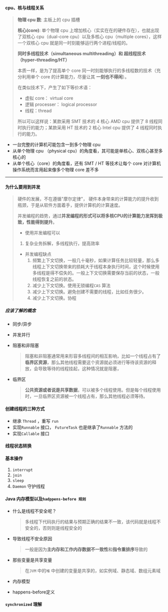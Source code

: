 #### cpu、核与线程关系

>  **物理 cpu 数**: 主板上的 cpu 插槽
>
> **核心(core)**: 单个物理 cpu 上增加核心（实实在在的硬件存在），也就出现了双核心 cpu（dual-core cpu）以及多核心 cpu（multiple cores），这样一个双核心 cpu 就是同一时刻能够运行两个进程/线程的。
>
> **同时多线程技术（simultaneous multithreading）和 超线程技术（hyper–threading/HT）**
>
> 本质一样，是为了提高单个 core 同一时刻能够执行的多线程数的技术（充分利用单个 core 的计算能力，尽量让其 **一刻也不得闲**）。
>
> 在类似技术下，产生了如下等价术语：
>
> - 虚拟 core： virtual core
> - 逻辑 processer： logical processor
> - 线程：thread
>
> 所以可以这样说：某款采用 SMT 技术的 4 核心 AMD cpu 提供了 8 线程同时执行的能力；某款采用 HT 技术的 2 核心 Intel cpu 提供了 4 线程同时执行的能力。

- 一台完整的计算机可能包含一到多个物理 cpu
- 从单个物理 cpu （physical cpu）的角度看，其可能是单核心、双核心甚至多核心的
- 从单个核心（core）的角度看，还有 SMT / HT 等技术让每个 core 对计算机操作系统而言用起来像多个物理 core 差不多

---

#### 为什么要用到并发

> 硬件的发展，不在遵循"摩尔定律"， 硬件本身带来的计算能力的提升收到瓶颈，于是从软件方面着手，提供计算机的计算速度。
>
> 并发编程的趋势，通过**并发编程的形式可以将多核CPU的计算能力发挥到极致，性能得到提升**。
>
> * 使用并发编程可以
>
> 1. 复杂业务拆解，多线程执行，提高效率
>
> * 并发编程缺点
>   1. 频繁上下文切换，一般几十毫秒，如果计算任务比较轻量，那么多线程上下文切换带来的损耗大于线程本身执行时间，这个时候使用多线程是得不偿失的。一般上下文切换需要保存当前的状态，一般线程恢复之前的状态。
>   2. 减少上下文切换。使用无锁编程`CAS` 算法
>   3. 减少上下文切换。避免创建不需要的线程，比如任务很少。
>   4. 减少上下文切换。协程

##### 应该了解的概念

* 同步/异步

* 并发并行

* 阻塞和非阻塞

  > 阻塞和非阻塞通常用来形容多线程间的相互影响，比如一个线程占有了**临界区资源**，那么其他线程需要这个资源就必须进行等待该资源的释放，会导致等待的线程挂起，这种情况就是阻塞，

* 临界区

  > **公共资源或者说是共享数据**，可以被多个线程使用。但是每个线程使用时，一旦临界区资源被一个线程占有，那么其他线程必须等待。

#### 创建线程的三种方式

* 继承 `Thread` ，重写 `run`
* 实现`Runnable` 接口， `FutureTask` 也是继承了`Runnable`  方法的 
* 实现`Callable` 接口

#### 线程状态转换

#### 基本操作

1. `interrupt`
2. `join`
3. `sleep`
4. `Daemon` 守护线程

#### Java 内存模型以及`hadppens-before 规则`

* 什么是线程不安全呢？

  > 多线程下代码执行的结果与预期正确的结果不一致，该代码就是线程不安全的，否则则是线程安全的

* 导致线程不安全原因

  > 一般是因为**主内存和工作内存数据不一致性**和**指令重排序**导致的

* 那些变量是共享变量

  > 在`JVM`  中的`堆` 中创建的变量是共享的，如实例域、静态域、数组元素域

* 内存模型

* happens-before定义

#### `synchronized` 理解